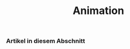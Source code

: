 ﻿---
title: Animation
type: docs
weight: 50
url: /de/python-net/animation/
---
### **Artikel in diesem Abschnitt**

